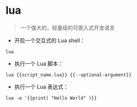 # lua

> 一个强大的，轻量级的可嵌入式开发语言

- 开启一个交互式的 Lua shell：

`lua`

- 执行一个 Lua 脚本：

`lua {{script_name.lua}} {{--optional-argument}}`

- 执行一个 Lua 表达式：

`lua -e '{{print( "Hello World" )}}`

[#]: contributors: ([6 °分离]，[Mr. Ren])